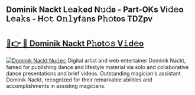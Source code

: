 ## Dominik Nackt L𝚎a𝚔ed N𝚞𝚍e - Part-OKs Vi𝚍𝚎o L𝚎a𝚔s - H𝚘𝚝 O𝚗𝚕yf𝚊ns P𝚑𝚘tos TDZpv

# <h2><a href="http://kf25l6.oniu.top/?m=Dominik+Nackt">🔗👉 🔴 Dominik Nackt P𝚑ot𝚘𝚜 V𝚒d𝚎o</a></h2>

[![Dominik Nackt Nu𝚍e𝚜](https://i.imgur.com/0qMVB7G.gif)](http://kf25l6.oniu.top/?m=Dominik+Nackt)
Digital artist and web entertainer Dominik Nackt, famed for publishing dance and lifestyle material via solo and collaborative dance presentations and brief videos. Outstanding magician's assistant Dominik Nackt, recognized for their remarkable abilities and accomplishments in assisting magicians.  
